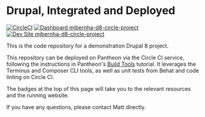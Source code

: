 # Drupal, Integrated and Deployed

[![CircleCI](https://circleci.com/gh/matt-bernhardt/mjbernha-d8-circle-project.svg?style=shield)](https://circleci.com/gh/matt-bernhardt/mjbernha-d8-circle-project)
[![Dashboard mjbernha-d8-circle-project](https://img.shields.io/badge/dashboard-mjbernha_d8_circle_project-yellow.svg)](https://dashboard.pantheon.io/sites/cdf53849-7d9e-4298-a9c7-e343633cda43#dev/code)
[![Dev Site mjbernha-d8-circle-project](https://img.shields.io/badge/site-mjbernha_d8_circle_project-blue.svg)](http://dev-mjbernha-d8-circle-project.pantheonsite.io/)

This is the code repository for a demonstration Drupal 8 project.

This repository can be deployed on Pantheon via the Circle CI service, following the instructions in Pantheon's [Build Tools](https://pantheon.io/docs/guides/build-tools/) tutorial. It leverages the Terminus and Composer CLI tools, as well as unit tests from Behat and code linting on Circle CI.

The badges at the top of this page will take you to the relevant resources and the running website.

If you have any questions, please contact Matt directly.
